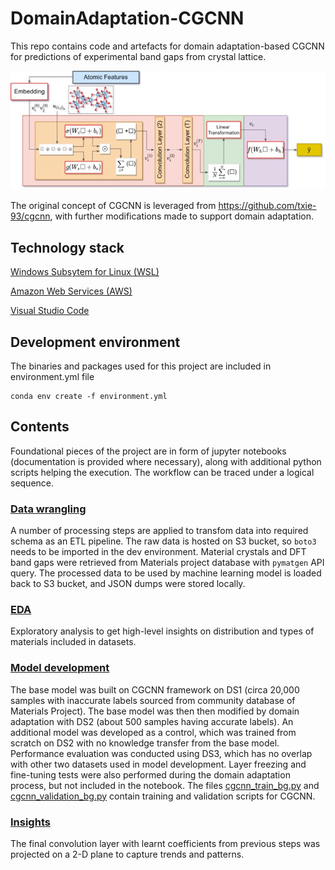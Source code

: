 # DomainAdaptation-CGCNN
This repo contains code and artefacts for domain adaptation-based CGCNN for predictions of experimental band gaps from crystal lattice. 

![image](https://github.com/hasmasood/DomainAdaptation-CGCNN/blob/master/images/cgcnn.jpg)

The original concept of CGCNN is leveraged from https://github.com/txie-93/cgcnn, with further modifications made to support domain adaptation.

## Technology stack
[Windows Subsytem for Linux (WSL)](https://learn.microsoft.com/en-us/windows/wsl/install)

[Amazon Web Services (AWS)](https://aws.amazon.com/)

[Visual Studio Code](https://code.visualstudio.com/)

## Development environment
The binaries and packages used for this project are included in environment.yml file
```
conda env create -f environment.yml
```
## Contents
Foundational pieces of the project are in form of jupyter notebooks (documentation is provided where necessary), along with additional python scripts helping the execution. The workflow can be traced under a logical sequence.
### [Data wrangling](https://github.com/hasmasood/DomainAdaptation-CGCNN/blob/master/01-Data%20preparation/DataPrep.ipynb)
A number of processing steps are applied to transfom data into required schema as an ETL pipeline. The raw data is hosted on S3 bucket, so ```boto3``` needs to be imported in the dev environment. Material crystals and DFT band gaps were retrieved from Materials project database with ``` pymatgen ``` API query. The processed data to be used by machine learning model is loaded back to S3 bucket, and JSON dumps were stored locally.
### [EDA](https://github.com/hasmasood/DomainAdaptation-CGCNN/blob/master/01-Data%20preparation/DataPlots.ipynb)
Exploratory analysis to get high-level insights on distribution and types of materials included in datasets.
### [Model development](https://github.com/hasmasood/DomainAdaptation-CGCNN/blob/master/02-MLdev/Protocol.ipynb)
The base model was built on CGCNN framework on DS1 (circa 20,000 samples with inaccurate labels sourced from community database of Materials Project). The base model was then then modified by domain adaptation with DS2 (about 500 samples having accurate labels). An additional model was developed as a control, which was trained from scratch on DS2 with no knowledge transfer from the base model. Performance evaluation was conducted using DS3, which has no overlap with other two datasets used in model development. Layer freezing and fine-tuning tests were also performed during the domain adaptation process, but not included in the notebook. The files [cgcnn_train_bg.py](https://github.com/hasmasood/DomainAdaptation-CGCNN/blob/master/02-MLdev/cgcnn_train_bg.py) and [cgcnn_validation_bg.py](https://github.com/hasmasood/DomainAdaptation-CGCNN/blob/master/02-MLdev/cgcnn_validation_bg.py) contain training and validation scripts for CGCNN. 
### [Insights](https://github.com/hasmasood/DomainAdaptation-CGCNN/blob/master/03-Insights/Insights.ipynb)
The final convolution layer with learnt coefficients from previous steps was projected on a 2-D plane to capture trends and patterns. 